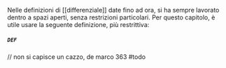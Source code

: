 Nelle definizioni di [[differenziale]] date fino ad ora, si ha sempre lavorato dentro a spazi aperti, senza restrizioni particolari. Per questo capitolo, è utile usare la seguente definizione, più restrittiva:
##### `DEF` 
// non si capisce un cazzo, de marco 363
#todo
